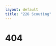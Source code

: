 ```yaml
---
layout: default
title: "226 Scouting"
---
```


#                                                           404
